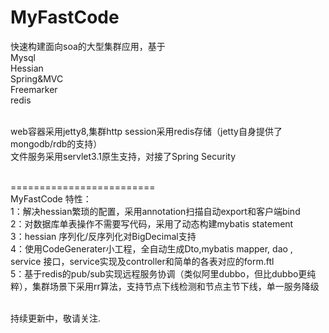 MyFastCode
==========

快速构建面向soa的大型集群应用，基于<br>
Mysql<br>
Hessian<br>
Spring&amp;MVC<br>
Freemarker<br>
redis<br><br>

web容器采用jetty8,集群http session采用redis存储（jetty自身提供了mongodb/rdb的支持）<br>
文件服务采用servlet3.1原生支持，对接了Spring Security<br><br>

=========================<br>
MyFastCode 特性：<br>
1：解决hessian繁琐的配置，采用annotation扫描自动export和客户端bind<br>
2：对数据库单表操作不需要写代码，采用了动态构建mybatis statement<br>
3：hessian 序列化/反序列化对BigDecimal支持<br>
4：使用CodeGenerater小工程，全自动生成Dto,mybatis mapper, dao , service 接口，service实现及controller和简单的各表对应的form.ftl<br>
5：基于redis的pub/sub实现远程服务协调（类似阿里dubbo，但比dubbo更纯粹），集群场景下采用rr算法，支持节点下线检测和节点主节下线，单一服务降级<br><br>


持续更新中，敬请关注.